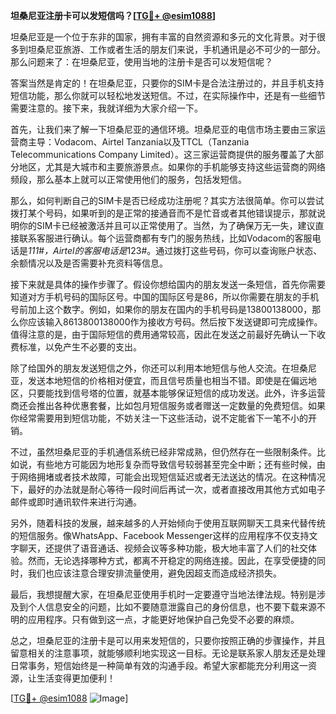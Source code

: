 **坦桑尼亚注册卡可以发短信吗？[[TG💪+ @esim1088](https://t.me/s/esim1088)]**

坦桑尼亚是一个位于东非的国家，拥有丰富的自然资源和多元的文化背景。对于很多到坦桑尼亚旅游、工作或者生活的朋友们来说，手机通讯是必不可少的一部分。那么问题来了：在坦桑尼亚，使用当地的注册卡是否可以发短信呢？

答案当然是肯定的！在坦桑尼亚，只要你的SIM卡是合法注册过的，并且手机支持短信功能，那么你就可以轻松地发送短信。不过，在实际操作中，还是有一些细节需要注意的。接下来，我就详细为大家介绍一下。

首先，让我们来了解一下坦桑尼亚的通信环境。坦桑尼亚的电信市场主要由三家运营商主导：Vodacom、Airtel Tanzania以及TTCL（Tanzania Telecommunications Company Limited）。这三家运营商提供的服务覆盖了大部分地区，尤其是大城市和主要旅游景点。如果你的手机能够支持这些运营商的网络频段，那么基本上就可以正常使用他们的服务，包括发短信。

那么，如何判断自己的SIM卡是否已经成功注册呢？其实方法很简单。你可以尝试拨打某个号码，如果听到的是正常的接通音而不是忙音或者其他错误提示，那就说明你的SIM卡已经被激活并且可以正常使用了。当然，为了确保万无一失，建议直接联系客服进行确认。每个运营商都有专门的服务热线，比如Vodacom的客服电话是*111#，Airtel的客服电话是*123#。通过拨打这些号码，你可以查询账户状态、余额情况以及是否需要补充资料等信息。

接下来就是具体的操作步骤了。假设你想给国内的朋友发送一条短信，首先你需要知道对方手机号码的国际区号。中国的国际区号是86，所以你需要在朋友的手机号前加上这个数字。例如，如果你的朋友在国内的手机号码是13800138000，那么你应该输入8613800138000作为接收方号码。然后按下发送键即可完成操作。值得注意的是，由于国际短信的费用通常较高，因此在发送之前最好先确认一下收费标准，以免产生不必要的支出。

除了给国外的朋友发送短信之外，你还可以利用本地短信与他人交流。在坦桑尼亚，发送本地短信的价格相对便宜，而且信号质量也相当不错。即使是在偏远地区，只要能找到信号塔的位置，就基本能够保证短信的成功发送。此外，许多运营商还会推出各种优惠套餐，比如包月短信服务或者赠送一定数量的免费短信。如果你经常需要用到短信功能，不妨关注一下这些活动，说不定能省下一笔不小的开销。

不过，虽然坦桑尼亚的手机通信系统已经非常成熟，但仍然存在一些限制条件。比如说，有些地方可能因为地形复杂而导致信号较弱甚至完全中断；还有些时候，由于网络拥堵或者技术故障，可能会出现短信延迟或者无法送达的情况。在这种情况下，最好的办法就是耐心等待一段时间后再试一次，或者直接改用其他方式如电子邮件或即时通讯软件来进行沟通。

另外，随着科技的发展，越来越多的人开始倾向于使用互联网聊天工具来代替传统的短信服务。像WhatsApp、Facebook Messenger这样的应用程序不仅支持文字聊天，还提供了语音通话、视频会议等多种功能，极大地丰富了人们的社交体验。然而，无论选择哪种方式，都离不开稳定的网络连接。因此，在享受便捷的同时，我们也应该注意合理安排流量使用，避免因超支而造成经济损失。

最后，我想提醒大家，在坦桑尼亚使用手机时一定要遵守当地法律法规。特别是涉及到个人信息安全的问题，比如不要随意泄露自己的身份信息，也不要下载来源不明的应用程序。只有做到这一点，才能更好地保护自己免受不必要的麻烦。

总之，坦桑尼亚的注册卡是可以用来发短信的，只要你按照正确的步骤操作，并且留意相关的注意事项，就能够顺利地实现这一目标。无论是联系家人朋友还是处理日常事务，短信始终是一种简单有效的沟通手段。希望大家都能充分利用这一资源，让生活变得更加便利！

[[TG💪+ @esim1088](https://t.me/s/esim1088) ![Image](https://i.postimg.cc/4NQfJmqS/Snipaste-2025-05-13-00-14-12.png)]